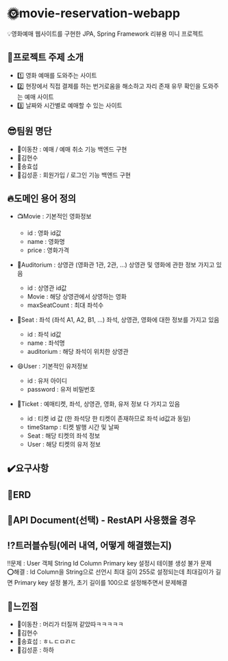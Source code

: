 # :sun_with_face:movie-reservation-webapp
:bulb:영화예매 웹사이트를 구현한 JPA, Spring Framework 리뷰용 미니 프로젝트

## :movie_camera:프로젝트 주제 소개
- :one: 영화 예매를 도와주는 사이트
- :two: 현장에서 직접 결제를 하는 번거로움을 해소하고 자리 존재 유무 확인을 도와주는 예매 사이트
- :three: 날짜와 시간별로 예매할 수 있는 사이트

## :sunglasses:팀원 명단
- :man:이동찬 : 예매 / 예매 취소 기능 백엔드 구현
- :man:김현수
- :man:송효섭
- :man:김성훈 : 회원가입 / 로그인 기능 백엔드 구현

## :fire:도메인 용어 정의
- :tv:Movie : 기본적인 영화정보
  - id : 영화 id값
  - name : 영화명
  - price : 영화가격

- :cinema:Auditorium : 상영관 (영화관 1관, 2관, ...) 상영관 및 영화에 관한 정보 가지고 있음
	- id : 상영관 id값
  - Movie : 해당 상영관에서 상영하는 영화
  - maxSeatCount : 최대 좌석수

- :seat:Seat : 좌석 (좌석 A1, A2, B1, ...) 좌석, 상영관, 영화에 대한 정보를 가지고 있음
	- id : 좌석 id값
  - name : 좌석명
  - auditorium : 해당 좌석이 위치한 상영관

- :smile:User : 기본적인 유저정보
	- id : 유저 아이디
  - password : 유저 비밀번호

- :ticket:Ticket : 예매티켓, 좌석, 상영관, 영화, 유저 정보 다 가지고 있음
	- id : 티켓 id 값 (한 좌석당 한 티켓이 존재하므로 좌석 id값과 동일)
  - timeStamp : 티켓 발행 시간 및 날짜
  - Seat : 해당 티켓의 좌석 정보
  - User : 해당 티켓의 유저 정보

## :heavy_check_mark:요구사항


## :pencil:ERD


## :book:API Document(선택) - RestAPI 사용했을 경우

## :interrobang:트러블슈팅(에러 내역, 어떻게 해결했는지)
:bangbang:문제 :  User 객체 String Id Column Primary key 설정시 테이블 생성 불가 문제<br>
:o:해결 : Id Column을 String으로 선언시 최대 길이 255로 설정되는데 최대길이가 길면 Primary key 설정 불가, 초기 길이를 100으로 설정해주면서 문제해결


## :rainbow:느낀점
- :man:이동찬 : 머리가 터질꺼 같았따ㅋㅋㅋㅋㅋ
- :man:김현수
- :man:송효섭 : ㅎㄴㄷㅁㄺㄷ
- :man:김성훈 : 하하
